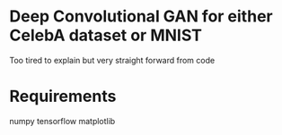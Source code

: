 # Deep Convolutional GAN for either CelebA dataset or MNIST
Too tired to explain but very straight forward from code

# Requirements
numpy
tensorflow
matplotlib
